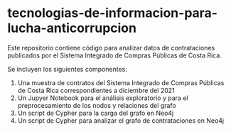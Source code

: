 # tecnologias-de-informacion-para-lucha-anticorrupcion
Este repositorio contiene código para analizar datos de contrataciones publicados por el Sistema Integrado de Compras Públicas de Costa Rica.

Se incluyen los siguientes componentes:
1) Una muestra de contratos del Sistema Integrado de Compras Públicas de Costa Rica correspondientes a diciembre del 2021
2) Un Jupyer Notebook para el análisis exploratorio y para el preprocesamiento de los nodos y relaciones del grafo
3) Un script de Cypher para la carga del grafo en Neo4j
4) Un script de Cypher para analizar el grafo de contrataciones en Neo4j
